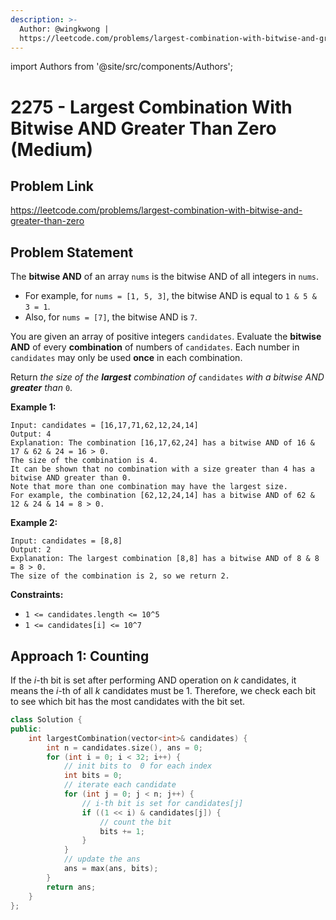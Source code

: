 ```yaml
---
description: >-
  Author: @wingkwong |
  https://leetcode.com/problems/largest-combination-with-bitwise-and-greater-than-zero
---
```


import Authors from '@site/src/components/Authors';

# 2275 - Largest Combination With Bitwise AND Greater Than Zero (Medium)

## Problem Link

https://leetcode.com/problems/largest-combination-with-bitwise-and-greater-than-zero

## Problem Statement

The **bitwise AND** of an array `nums` is the bitwise AND of all integers in `nums`.

* For example, for `nums = [1, 5, 3]`, the bitwise AND is equal to `1 & 5 & 3 = 1`.
* Also, for `nums = [7]`, the bitwise AND is `7`.

You are given an array of positive integers `candidates`. Evaluate the **bitwise AND** of every **combination** of numbers of `candidates`. Each number in `candidates` may only be used **once** in each combination.

Return _the size of the **largest** combination of_ `candidates` _with a bitwise AND **greater** than_ `0`.

**Example 1:**

```
Input: candidates = [16,17,71,62,12,24,14]
Output: 4
Explanation: The combination [16,17,62,24] has a bitwise AND of 16 & 17 & 62 & 24 = 16 > 0.
The size of the combination is 4.
It can be shown that no combination with a size greater than 4 has a bitwise AND greater than 0.
Note that more than one combination may have the largest size.
For example, the combination [62,12,24,14] has a bitwise AND of 62 & 12 & 24 & 14 = 8 > 0.
```

**Example 2:**

```
Input: candidates = [8,8]
Output: 2
Explanation: The largest combination [8,8] has a bitwise AND of 8 & 8 = 8 > 0.
The size of the combination is 2, so we return 2.
```

**Constraints:**

* `1 <= candidates.length <= 10^5`
* `1 <= candidates[i] <= 10^7`

## Approach 1: Counting

If the $i$-th bit is set after performing AND operation on $k$ candidates, it means the $i$-th of all $k$ candidates must be 1. Therefore, we check each bit to see which bit has the most candidates with the bit set. 

<Authors names="@wingkwong"/>

```cpp
class Solution {
public:
    int largestCombination(vector<int>& candidates) {
        int n = candidates.size(), ans = 0;
        for (int i = 0; i < 32; i++) {
            // init bits to  0 for each index
            int bits = 0;
            // iterate each candidate
            for (int j = 0; j < n; j++) {
                // i-th bit is set for candidates[j]
                if ((1 << i) & candidates[j]) {
                    // count the bit
                    bits += 1;
                }
            }
            // update the ans 
            ans = max(ans, bits);
        }
        return ans;
    }
};
```